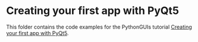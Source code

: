 # Creating your first app with PyQt5

This folder contains the code examples for the PythonGUIs tutorial [Creating your first app with PyQt5](https://www.pythonguis.com/tutorials/creating-your-first-pyqt-window/).
